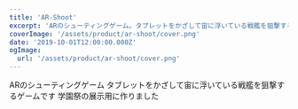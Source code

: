 ```yaml
---
title: 'AR-Shoot'
excerpt: 'ARのシューティングゲーム。タブレットをかざして宙に浮いている戦艦を狙撃するゲーム。学園祭の展示用に作った。'
coverImage: '/assets/product/ar-shoot/cover.png'
date: '2019-10-01T12:00:00.000Z'
ogImage:
  url: '/assets/product/ar-shoot/cover.png'
---
```


ARのシューティングゲーム
タブレットをかざして宙に浮いている戦艦を狙撃するゲームです
学園祭の展示用に作りました